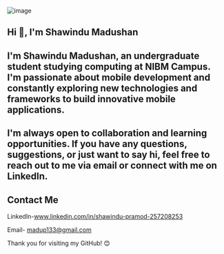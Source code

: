 
![image](https://github.com/maduzan/maduzan/assets/106295341/d97dce90-d54f-4053-8352-afe4deed22f0)



## Hi 👋, I'm Shawindu Madushan

I'm Shawindu Madushan, an undergraduate student studying computing at NIBM Campus. I'm passionate about mobile development and constantly exploring new technologies and frameworks to build innovative mobile applications.
-
I'm always open to collaboration and learning opportunities. If you have any questions, suggestions, or just want to say hi, feel free to reach out to me via email or connect with me on LinkedIn.
-


Contact Me
-

LinkedIn-www.linkedin.com/in/shawindu-pramod-257208253

Email- madup133@gmail.com

Thank you for visiting my GitHub! 😊
